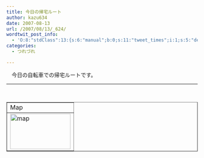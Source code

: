 ```yaml
---
title: 今日の帰宅ルート
author: kazu634
date: 2007-08-13
url: /2007/08/13/_624/
wordtwit_post_info:
  - 'O:8:"stdClass":13:{s:6:"manual";b:0;s:11:"tweet_times";i:1;s:5:"delay";i:0;s:7:"enabled";i:1;s:10:"separation";s:2:"60";s:7:"version";s:3:"3.7";s:14:"tweet_template";b:0;s:6:"status";i:2;s:6:"result";a:0:{}s:13:"tweet_counter";i:2;s:13:"tweet_log_ids";a:1:{i:0;i:3147;}s:9:"hash_tags";a:0:{}s:8:"accounts";a:1:{i:0;s:7:"kazu634";}}'
categories:
  - つれづれ

---
```

<div class="section">
<p>
    　今日の自転車での帰宅ルートです。
</p>
  
<hr />
  
<center>
<br /> 
    
<table cellspacing="0" cellpadding="2" border="1">
<tr valign="top">
<td>
          Map
</td>
</tr>
      
<tr valign="top">
<td>
<a href="http://maps.google.co.jp/maps?f=q&hl=ja&q=http://route.alpslab.jp/get.rb%3Fid%3Dda5b66254e86ca3a45c134fc57f956bb%26type%3Dkml" onclick="__gaTracker('send', 'event', 'outbound-article', 'http://maps.google.co.jp/maps?f=q&hl=ja&q=http://route.alpslab.jp/get.rb%3Fid%3Dda5b66254e86ca3a45c134fc57f956bb%26type%3Dkml', '');" target="_blank"><img width="159" alt="map" src="http://image.blog.livedoor.jp/simoom634/imgs/b/d/bd051a52-s.jpg" height="93" border="0" /></a>
</td>
</tr>
</table>
    
<p>
</center> </div>
